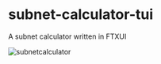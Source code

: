 # subnet-calculator-tui
A subnet calculator written in FTXUI

![subnetcalculator](https://github.com/mingsheng13/subnet-calculator-tui/assets/102264706/468ac8f9-65e2-4f4a-b26c-f0b65cad7399)

